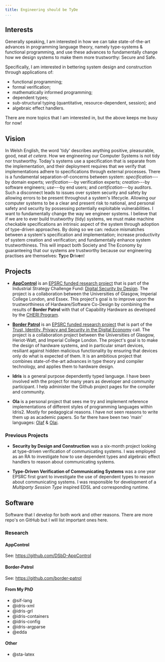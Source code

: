 ```yaml
---
title: Engineering should be TyDe
...
```


## Interests

Generally speaking, I am interested in how we can take state-of-the-art advances in programming language theory, namely type-systems \& functional programming, and use these advances to fundamentally change how we design systems to make them more trustworthy: Secure and Safe.

Specifically, I am interested in bettering system design and construction through applications of:

+ functional programming;
+ formal verification;
+ mathematically informed programming;
+ dependent types;
+ sub-structural typing (quantitative, resource-dependent, session); and
+ algebraic effect handlers.

There are more topics that I am interested in, but the above keeps me busy for now!

## Vision

In Welsh English, the word 'tidy' describes anything positive, pleasurable, good, neat *et cetera*.
How we engineering our Computer Systems is not tidy nor trustworthy.
Today's systems use a specification that is separate from the implementation, and their deployment requires that we verify that implementations adhere to specifications through external processes.
There is a fundamental separation-of-concerns between system: *specification*---by domain experts; *verification*---by verification experts; *creation*---by software engineers; *use*---by end users; and *certification*---by auditors.
Such a disconnect leads to issues over system security and safety by allowing errors to be present throughout a system's lifecycle.
Allowing our computer systems to be a clear and present risk to national, and personal safety and security by possessing potentially exploitable vulnerabilities.
I want to fundamentally change the way we engineer systems.
I believe that if we are to ever build trustworthy (tidy) systems, we must make machine checkable specifications an intrinsic aspect of the system through adoption of type-driven approaches.
By doing so we can:
reduce mismatches between a system's specification and implementation;
increase productivity of system creation and verification; and
fundamentally enhance system trustworthiness.
This will impact both Society and The Economy by guaranteeing that our systems are trustworthy because our engineering practises are themselves: **Ty**pe **D**riv**e**n!

## Projects

+ [**AppControl**](https://dsbd-appcontrol.github.io) is an [EPSRC funded research project](https://gow.epsrc.ukri.org/NGBOViewGrant.aspx?GrantRef=EP/V000462/1) that is part of the Industrial Strategy Challenge Fund: [Digital Security by Design](https://epsrc.ukri.org/funding/calls/iscf-digital-security-by-design-research-projects/).
The project is a collaboration between the Universities of Glasgow, Imperial College London, and Essex.
This project's goal is to improve upon the trustworthiness of Hardware/Software Co-Design by combining the results of **Border Patrol** with that of Capability Hardware as developed by the [CHERI Program](https://www.cl.cam.ac.uk/research/security/ctsrd/cheri/dsbd.html).


+ [**Border Patrol**](https://border-patrol.github.io) is an [EPSRC funded research project](http://gow.epsrc.ac.uk/NGBOViewGrant.aspx?GrantRef=EP/N028201/1) that is part of the [Trust, Identity, Privacy and Security in the Digital Economy](https://www.epsrc.ac.uk/funding/calls/trustidentityprivacysecurity/) call.
The project is a collaboration project between the Universities of Glasgow, Heriot-Watt, and Imperial College London.
The project's goal is to make the design of hardware systems, and in particular smart devices, resiliant against hidden malicious functionality by ensuring that devices only do what is expected of them. It is an ambitious project that combines state-of-the-art advances in type theory and compiler technology, and applies them to hardware design.

+ **Idris** is a general purpose dependently typed language.
I have been involved with the project for many years as developer and community participant.
I help administer the Github project pages for the compiler and community.

+ **Ola** is a personal project that sees me try and implement reference implementations of different styles of programming languages within Idris2.
  Mostly for pedagogical reasons.
  I have not seen reasons to write them up as academic papers.
  So far there have been two 'main' languages: [Olaf](https://github.com/jfdm/olaf-lang) & [Olai](https://github.com/jfdm/olai-lang).

<!--
+ **BiGraphER** I am currently getting involved with the [BigraphER project](http://www.dcs.gla.ac.uk/~michele/bigrapher.html).
Bigraphs are an interesting formalism for modelling communicating systems.
I am applying my expertise in dependent types to help further reason about domain specific bigraphical models.
-->

### Previous Projects

+ **Security by Design and Construction** was a six-month project looking at type-driven verification of communicating systems. I was employed as an RA to investigate how to use dependent types and algebraic effect handlers to reason about communicating systems.

+ **Type-Driven Verification of Communicating Systems** was a one year EPSRC first grant to investigate the use of dependent types to reason about communicating systems. I was responsible for development of a *Multiparty Session Type* inspired EDSL and corresponding runtime.


## Software

Software that I develop for both work and other reasons.
There are more repo's on GitHub but I will list important ones here.

### Research

#### AppControl

See: <https://github.com/DSbD-AppControl>

#### Border-Patrol

See: <https://github.com/border-patrol>

#### From My PhD

+ @sif-lang
+ @idris-xml
+ @idris-grl
+ @idris-containers
+ @idris-config
+ @idris-argparse
+ @edda


#### Other

+ @sta-latex
